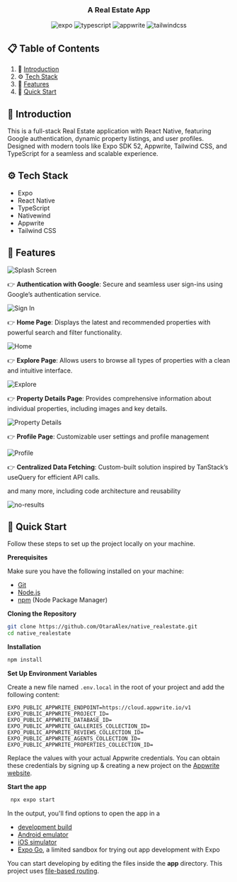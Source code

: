 <div align="center">
  <h3 align="center">A Real Estate App</h3>
  
  <div>
    <img src="https://img.shields.io/badge/-Expo-black?style=for-the-badge&logoColor=white&logo=expo&color=000020" alt="expo" />
    <img src="https://img.shields.io/badge/-TypeScript-black?style=for-the-badge&logoColor=white&logo=typescript&color=3178C6" alt="typescript" />
    <img src="https://img.shields.io/badge/-Appwrite-black?style=for-the-badge&logoColor=white&logo=appwrite&color=FD366E" alt="appwrite" />
    <img src="https://img.shields.io/badge/-Tailwind_CSS-black?style=for-the-badge&logoColor=white&logo=tailwindcss&color=06B6D4" alt="tailwindcss" />
  </div>

</div>

## 📋 <a name="table">Table of Contents</a>

1. 🤖 [Introduction](#introduction)
2. ⚙️ [Tech Stack](#tech-stack)
3. 🔋 [Features](#features)
4. 🤸 [Quick Start](#quick-start)

## <a name="introduction">🤖 Introduction</a>

This is a full-stack Real Estate application with React Native, featuring Google authentication, dynamic property listings, and user profiles. Designed with modern tools like Expo SDK 52, Appwrite, Tailwind CSS, and TypeScript for a seamless and scalable experience.

## <a name="tech-stack">⚙️ Tech Stack</a>

- Expo
- React Native
- TypeScript
- Nativewind
- Appwrite
- Tailwind CSS

## <a name="features">🔋 Features</a>

![Splash Screen](https://github.com/user-attachments/assets/61974ea0-4836-442f-9807-ed1e65f057e8)

👉 **Authentication with Google**: Secure and seamless user sign-ins using Google’s authentication service.

![Sign In](https://github.com/user-attachments/assets/e45310ee-7bdc-40ea-afa0-4571384b4e4c)

👉 **Home Page**: Displays the latest and recommended properties with powerful search and filter functionality.

![Home](https://github.com/user-attachments/assets/35467962-9787-438a-9045-631ca4a3716f)

👉 **Explore Page**: Allows users to browse all types of properties with a clean and intuitive interface.

![Explore](https://github.com/user-attachments/assets/fec973da-570a-49b9-89cc-fe48b611b310)

👉 **Property Details Page**: Provides comprehensive information about individual properties, including images and key details.

![Property Details](https://github.com/user-attachments/assets/7533bff6-b5e9-4979-a027-90323dcde54d)

👉 **Profile Page**: Customizable user settings and profile management

![Profile](https://github.com/user-attachments/assets/f276bfbc-712d-402e-b6b0-afe7955f91db)

👉 **Centralized Data Fetching**: Custom-built solution inspired by TanStack’s useQuery for efficient API calls.

and many more, including code architecture and reusability

![no-results](https://github.com/user-attachments/assets/673f15be-1ced-4d4c-b848-045756a70f0d)

## <a name="quick-start">🤸 Quick Start</a>

Follow these steps to set up the project locally on your machine.

**Prerequisites**

Make sure you have the following installed on your machine:

- [Git](https://git-scm.com/)
- [Node.js](https://nodejs.org/en)
- [npm](https://www.npmjs.com/) (Node Package Manager)

**Cloning the Repository**

```bash
git clone https://github.com/OtaraAlex/native_realestate.git
cd native_realestate
```

**Installation**

```bash
npm install
```

**Set Up Environment Variables**

Create a new file named `.env.local` in the root of your project and add the following content:

```env
EXPO_PUBLIC_APPWRITE_ENDPOINT=https://cloud.appwrite.io/v1
EXPO_PUBLIC_APPWRITE_PROJECT_ID=
EXPO_PUBLIC_APPWRITE_DATABASE_ID=
EXPO_PUBLIC_APPWRITE_GALLERIES_COLLECTION_ID=
EXPO_PUBLIC_APPWRITE_REVIEWS_COLLECTION_ID=
EXPO_PUBLIC_APPWRITE_AGENTS_COLLECTION_ID=
EXPO_PUBLIC_APPWRITE_PROPERTIES_COLLECTION_ID=
```

Replace the values with your actual Appwrite credentials. You can obtain these credentials by signing up & creating a new project on the [Appwrite website](https://apwr.dev/JSM050).

**Start the app**

```bash
 npx expo start
```

In the output, you'll find options to open the app in a

- [development build](https://docs.expo.dev/develop/development-builds/introduction/)
- [Android emulator](https://docs.expo.dev/workflow/android-studio-emulator/)
- [iOS simulator](https://docs.expo.dev/workflow/ios-simulator/)
- [Expo Go](https://expo.dev/go), a limited sandbox for trying out app development with Expo

You can start developing by editing the files inside the **app** directory. This project uses [file-based routing](https://docs.expo.dev/router/introduction).
